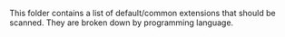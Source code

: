 This folder contains a list of default/common extensions that should be scanned. They are broken down by programming language.
